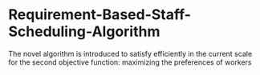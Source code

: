 # Requirement-Based-Staff-Scheduling-Algorithm
The novel algorithm is introduced to satisfy efficiently in the current scale for the second objective function: maximizing the preferences of workers
